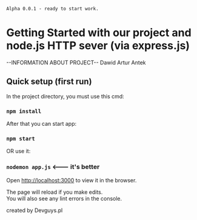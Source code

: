 `Alpha 0.0.1 - ready to start work.`

# Getting Started with our project and node.js HTTP sever (via express.js)

--INFORMATION ABOUT PROJECT--
    Dawid       Artur       Antek

## Quick setup (first run)

In the project directory, you must use this cmd:

### `npm install`

After that you can start app:

### `npm start` 

OR use it:

### `nodemon app.js`  <--- it's better


Open [http://localhost:3000](http://localhost:3000) to view it in the browser.

The page will reload if you make edits.\
You will also see any lint errors in the console.

created by Devguys.pl
